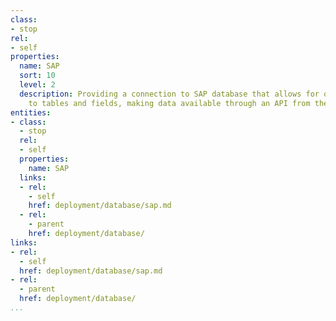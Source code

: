 ```yaml
---
class:
- stop
rel:
- self
properties:
  name: SAP
  sort: 10
  level: 2
  description: Providing a connection to SAP database that allows for quick access
    to tables and fields, making data available through an API from the backend database.
entities:
- class:
  - stop
  rel:
  - self
  properties:
    name: SAP
  links:
  - rel:
    - self
    href: deployment/database/sap.md
  - rel:
    - parent
    href: deployment/database/
links:
- rel:
  - self
  href: deployment/database/sap.md
- rel:
  - parent
  href: deployment/database/
...
```

